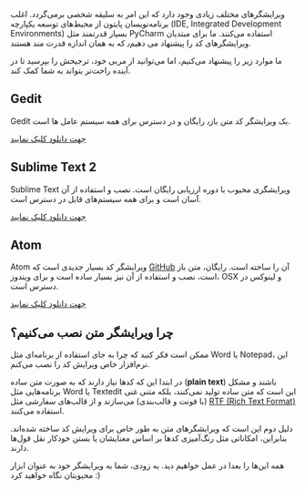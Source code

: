 ویرایشگرهای مختلف زیادی وجود دارد که این امر به سلیقه شخصی برمی‌گردد. اغلب برنامه‌نویسان پایتون از محیط‌های توسعه یکپارچه (IDE, Integrated Development Environments) بسیار قدرتمند مثل PyCharm استفاده می‌کنند. ما برای مبتدیان ویرایشگرهای کد را پیشنهاد می دهیم٫ که به همان اندازه قدرت مند هستند.

ما موارد زیر را پیشنهاد می‌کنیم، اما می‌توانید از مربی خود، ترجیحش را بپرسید تا در آینده راحت‌تر بتواند به شما کمک کند.

## Gedit

Gedit یک ویرایشگر کد متن باز٫ رایگان و در دسترس برای همه سیستم عامل ها است.

[جهت دانلود کلیک نمایید](https://wiki.gnome.org/Apps/Gedit#Download)

## Sublime Text 2

Sublime Text ویرایشگری محبوب با دوره ارزیابی رایگان است. نصب و استفاده از آن آسان است و برای همه سیستم‌های قابل در دسترس است.

[جهت دانلود کلیک نمایید](http://www.sublimetext.com/2)

## Atom

Atom ویرایشگر کد بسیار جدیدی است که [GitHub](http://github.com/) آن را ساخته است. رایگان، متن باز است، نصب و استفاده از آن نیز بسیار ساده است و برای ویندوز، OSX و لینوکس در دسترس است.

[جهت دانلود کلیک نمایید](https://atom.io/)

## چرا ویرایشگر متن نصب می‌کنیم؟

ممکن است فکر کنید که چرا به جای استفاده از برنامه‌ای مثل Word یا Notepad، این نرم‌افزار خاص ویرایش کد را نصب می‌کنم.

در ابتدا این که کدها نیاز دارند که به صورت متن ساده (**plain text**) باشند و مشکل برنامه‌هایی مثل Word یا Textedit این است که متن ساده تولید نمی‌کنند، بلکه متنی غنی (با فونت و قالب‌بندی) می‌سازند و از قالب‌های سفارشی مثل [RTF (Rich Text Format)](https://en.wikipedia.org/wiki/Rich_Text_Format) استفاده می‌کنند.

دلیل دوم این است که ویرایشگرهای متن به طور خاص برای ویرایش کد ساخته شده‌اند. بنابراین، امکاناتی مثل رنگ‌آمیزی کدها بر اساس معنایشان یا بستن خودکار نقل قول‌ها دارند.

همه این‌ها را بعدا در عمل خواهیم دید. به زودی، شما به ویرایشگر خود به عنوان ابزار محبوبتان نگاه خواهید کرد :)